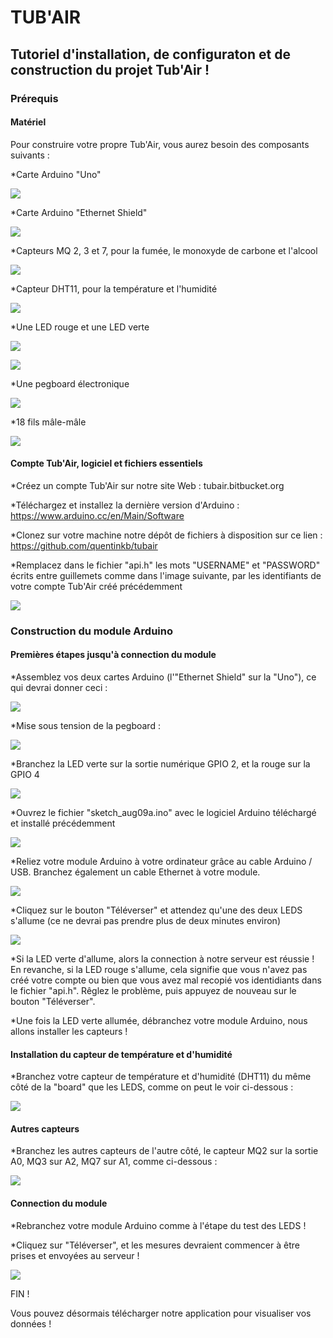 # TUB'AIR
## Tutoriel d'installation, de configuraton et de construction du projet Tub'Air !




### Prérequis


#### Matériel

Pour construire votre propre Tub'Air, vous aurez besoin des composants suivants :

*Carte Arduino "Uno"

![](http://nsa37.casimages.com/img/2016/11/22/161122104322408995.jpg)

*Carte Arduino "Ethernet Shield"

![](http://nsa38.casimages.com/img/2016/11/22/16112210441874942.jpg)

*Capteurs MQ 2, 3 et 7, pour la fumée, le monoxyde de carbone et l'alcool

![](http://nsa37.casimages.com/img/2016/11/22/161122104559607718.jpg)

*Capteur DHT11, pour la température et l'humidité

![](http://nsa37.casimages.com/img/2016/11/22/161122104701625131.jpg)

*Une LED rouge et une LED verte

![](http://nsa38.casimages.com/img/2016/11/22/161122104728925534.png)

![](http://nsa38.casimages.com/img/2016/11/22/161122104753354765.png)

*Une pegboard électronique

![](http://nsa38.casimages.com/img/2016/11/22/161122104815425934.png)

*18 fils mâle-mâle

![](http://nsa37.casimages.com/img/2016/11/22/161122105844916536.jpg)



#### Compte Tub'Air, logiciel et fichiers essentiels
 
*Créez un compte Tub'Air sur notre site Web : tubair.bitbucket.org

*Téléchargez et installez la dernière version d'Arduino : https://www.arduino.cc/en/Main/Software

*Clonez sur votre machine notre dépôt de fichiers à disposition sur ce lien : https://github.com/quentinkb/tubair

*Remplacez dans le fichier "api.h" les mots "USERNAME" et "PASSWORD" écrits entre guillemets comme dans l'image suivante, par les identifiants de votre compte Tub'Air créé précédemment

![](http://nsa38.casimages.com/img/2016/08/17/160817104452784409.png)




### Construction du module Arduino


#### Premières étapes jusqu'à connection du module

*Assemblez vos deux cartes Arduino (l'"Ethernet Shield" sur la "Uno"), ce qui devrai donner ceci :

![](http://nsa38.casimages.com/img/2016/08/17/mini_160817114924506168.jpg)

*Mise sous tension de la pegboard :

![](http://nsa38.casimages.com/img/2016/11/22/161122105414933866.png)

*Branchez la LED verte sur la sortie numérique GPIO 2, et la rouge sur la GPIO 4

![](http://nsa38.casimages.com/img/2016/08/17/160817121623409266.png)

*Ouvrez le fichier "sketch_aug09a.ino" avec le logiciel Arduino téléchargé et installé précédemment

![](http://nsa38.casimages.com/img/2016/08/17/160817121848377371.png)

*Reliez votre module Arduino à votre ordinateur grâce au cable Arduino / USB.
Branchez également un cable Ethernet à votre module.

![](http://nsa38.casimages.com/img/2016/08/30/mini_160830030623301908.jpg)

*Cliquez sur le bouton "Téléverser" et attendez qu'une des deux LEDS s'allume (ce ne devrai pas prendre plus de deux minutes environ)

![](http://nsa37.casimages.com/img/2016/08/17/160817122152909792.png)

*Si la LED verte d'allume, alors la connection à notre serveur est réussie ! En revanche, si la LED rouge s'allume, cela signifie que vous n'avez pas créé votre compte ou bien que vous avez mal recopié vos identidiants dans le fichier "api.h". Rêglez le problème, puis appuyez de nouveau sur le bouton "Téléverser".

*Une fois la LED verte allumée, débranchez votre module Arduino, nous allons installer les capteurs !



#### Installation du capteur de température et d'humidité

*Branchez votre capteur de température et d'humidité (DHT11) du même côté de la "board" que les LEDS, comme on peut le voir ci-dessous :

![](http://nsa38.casimages.com/img/2016/09/01/160901050009448556.png)



#### Autres capteurs

*Branchez les autres capteurs de l'autre côté, le capteur MQ2 sur la sortie A0, MQ3 sur A2, MQ7 sur A1, comme ci-dessous :

![](http://nsa37.casimages.com/img/2016/09/01/16090105010088784.png)



#### Connection du module

*Rebranchez votre module Arduino comme à l'étape du test des LEDS !

*Cliquez sur "Téléverser", et les mesures devraient commencer à être prises et envoyées au serveur !

![](http://nsa38.casimages.com/img/2016/08/30/mini_160830030623301908.jpg)

FIN !

Vous pouvez désormais télécharger notre application pour visualiser vos données !
